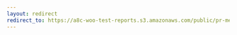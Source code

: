 ```yaml
---
layout: redirect
redirect_to: https://a8c-woo-test-reports.s3.amazonaws.com/public/pr-merge/43082/api/index.html
---
```

